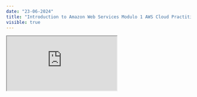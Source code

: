 ```yaml
---
date: "23-06-2024"
title: "Introduction to Amazon Web Services Modulo 1 AWS Cloud Practitioner Essentials Español"
visible: true
---
```

<iframe src="https://www.youtube.com/embed/zRTD12HncQ8" allowfullscreen></iframe>
